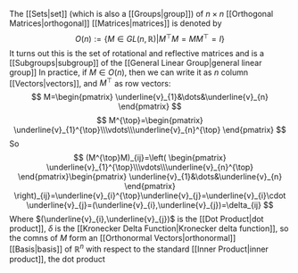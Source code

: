 The [[Sets|set]] (which is also a [[Groups|group]]) of $n\times n$ [[Orthogonal Matrices|orthogonal]] [[Matrices|matrices]] is denoted by
$$
O(n):=\left\{ M\in  GL(n,\mathbb{R})|M^{\top}M=MM^{\top}=I \right\}
$$
It turns out this is the set of rotational and reflective matrices and is a [[Subgroups|subgroup]] of the [[General Linear Group|general linear group]] 
In practice, if $M\in O(n)$, then we can write it as $n$ column [[Vectors|vectors]], and $M^{\top}$ as row vectors:
$$
M=\begin{pmatrix}
\underline{v}_{1}&\dots&\underline{v}_{n}
\end{pmatrix}
$$
$$
M^{\top}=\begin{pmatrix}
\underline{v}_{1}^{\top}\\\vdots\\\underline{v}_{n}^{\top}
\end{pmatrix}
$$
So
$$
(M^{\top}M)_{ij}=\left( \begin{pmatrix}
\underline{v}_{1}^{\top}\\\vdots\\\underline{v}_{n}^{\top}
\end{pmatrix}\begin{pmatrix}
\underline{v}_{1}&\dots&\underline{v}_{n}
\end{pmatrix} \right)_{ij}=\underline{v}_{i}^{\top}\underline{v}_{j}=\underline{v}_{i}\cdot \underline{v}_{j}=(\underline{v}_{i},\underline{v}_{j})=\delta_{ij}
$$
Where $(\underline{v}_{i},\underline{v}_{j})$ is the [[Dot Product|dot product]], $\delta$ is the [[Kronecker Delta Function|Kronecker delta function]], so the comns of $M$ form an [[Orthonormal Vectors|orthonormal]] [[Basis|basis]] of $\mathbb{R}^{n}$ with respect to the standard [[Inner Product|inner product]], the dot product

